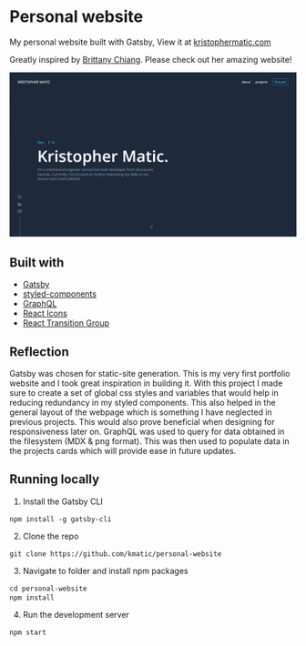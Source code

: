 # Personal website

My personal website built with Gatsby, View it at [kristophermatic.com](https://kristophermatic.com/)

Greatly inspired by [Brittany Chiang](https://github.com/bchiang7/v4). Please check out her amazing website!

![](content/projects/PersonalWebsite/personalwebsite.png)

## Built with

-   [Gatsby](https://www.gatsbyjs.com/)
-   [styled-components](https://styled-components.com/)
-   [GraphQL](https://graphql.org/)
-   [React Icons](https://react-icons.github.io/react-icons/)
-   [React Transition Group](https://github.com/reactjs/react-transition-group)

## Reflection

Gatsby was chosen for static-site generation. This is my very first portfolio website and I took great inspiration in building it. With this project I made sure to create a set of global css styles and variables that would help in reducing redundancy in my styled components. This also helped in the general layout of the webpage which is something I have neglected in previous projects. This would also prove beneficial when designing for responsiveness later on. GraphQL was used to query for data obtained in the filesystem (MDX & png format). This was then used to populate data in the projects cards which will provide ease in future updates.

## Running locally

1. Install the Gatsby CLI

```
npm install -g gatsby-cli
```

2. Clone the repo

```
git clone https://github.com/kmatic/personal-website
```

3. Navigate to folder and install npm packages

```
cd personal-website
npm install
```

4. Run the development server

```
npm start
```
